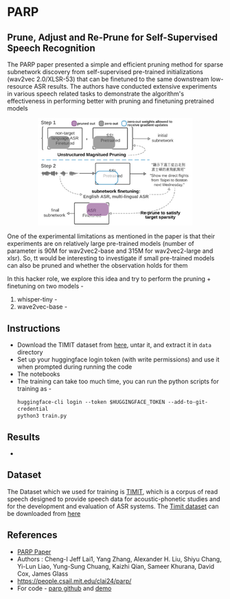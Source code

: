 # PARP 
## Prune, Adjust and Re-Prune for Self-Supervised Speech Recognition

The PARP paper presented a simple and efficient pruning method for sparse subnetwork discovery from self-supervised pre-trained initializations (wav2vec 2.0/XLSR-53) that can be finetuned to the same downstream low-resource ASR results. The authors have conducted extensive experiments in various speech related tasks to demonstrate the algorithm's effectiveness in performing better with pruning and finetuning pretrained models

<p align="center">
<img src="data/image.png" alt="PARP Steps" width="360"/>
</p>


One of the experimental limitations as mentioned in the paper is that their experiments are on relatively large pre-trained models (number of parameter is 90M for wav2vec2-base and 315M for wav2vec2-large and xlsr). So, tt would be interesting to investigate if small pre-trained models can also be pruned and whether the observation holds for them

In this hacker role, we explore this idea and try to perform the pruning + finetuning on two models -
1. whisper-tiny - 
2. wave2vec-base - 

## Instructions
- Download the TIMIT dataset from [here](https://figshare.com/articles/dataset/TIMIT_zip/5802597), untar it, and extract it in `data` directory
- Set up your huggingface login token (with write permissions) and use it when prompted during running the code
- The notebooks 
- The training can take too much time, you can run the python scripts for training as -
    ```
    huggingface-cli login --token $HUGGINGFACE_TOKEN --add-to-git-credential
    python3 train.py
    ```

## Results
- 

## Dataset 
The Dataset which we used for training is [TIMIT](https://huggingface.co/datasets/timit_asr), which is a corpus of read speech designed to provide speech data for acoustic-phonetic studies and for the development and evaluation of ASR systems. The [Timit dataset](https://catalog.ldc.upenn.edu/LDC93S1) can be downloaded from [here](https://figshare.com/articles/dataset/TIMIT_zip/5802597)

## References
- [PARP Paper](https://arxiv.org/pdf/2106.05933)
- Authors : Cheng-I Jeff Lai1, Yang Zhang, Alexander H. Liu, Shiyu Chang, Yi-Lun Liao, Yung-Sung Chuang, Kaizhi Qian, Sameer Khurana, David Cox, James Glass
- https://people.csail.mit.edu/clai24/parp/
- For code - [parp github](https://github.com/jefflai108/PARP-wav2vec-PyTorch) and [demo](https://colab.research.google.com/drive/1onydMil8ulrdPY1LDxWbr2F_oWAENEEp)
